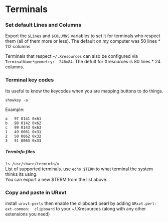 # Terminals

### Set default Lines and Columns

Export the `$Lines` and `$COLUMNS` variables to set it for terminals who respect them (all of them more or less).
The default on my computer was 50 lines * 112 columns

Terminals that respect `~/.Xresources` can also be configured via `TerminalName*geometry:  240x84`.
The defult for Xresources is 80 lines * 24 columns.

### Terminal key codes

Its useful to know the keycodes when you are mapping buttons to do things.

```none
showkey -a
```

Example:

```none
a 	97 0141 0x61
b 	98 0142 0x62
c 	99 0143 0x63
1 	49 0061 0x31
2 	50 0062 0x32
3 	51 0063 0x33
```

##### TermInfo files

`ls /usr/share/terminfo/x`\
List of supported terminals. use `echo $TERM` to what terminal the system thinks its using.\
You can export a new $TERM from the list above.

### Copy and paste in URxvt

install `urxvt-perls` then enable the clipboard pearl by adding `URxvt.perl-ext-common:  clipboard` to your ~/.Xresources (along with any other extensions you need)
